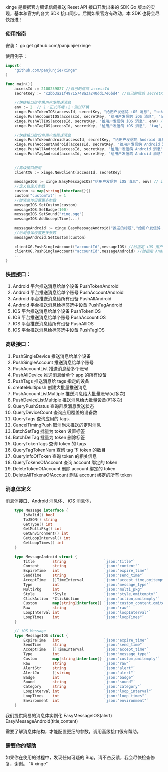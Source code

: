 xinge 是根据官方腾讯信鸽推送 Reset API 接口开发出来的 SDK Go 版本的实现，基本和官方的各大 SDK 接口同步。后期如果官方有改动，本 SDK 也将会尽快跟进！

### 使用指南

安装：
go get github.com/panjunjie/xinge

使用例子：
```go
import(
	"github.com/panjunjie/xinge"
)

func main(){
    accessId := 2100259827 //自己的信鸽 accessId
    secretKey := "c2bb3a21f49715748a3a240dd17e6bd4" //自己的信鸽 secretKey
    
    //快捷接口给苹果用户发推送消息
    env := 2  // 1：正式环境；2：测试环境
    xinge.PushTokenIOS(accessId, secretKey, "给用户发信鸽 iOS 消息", "token", env) //给指定 Token 用户发消息
    xinge.PushAccountIOS(accessId, secretKey, "给用户发信鸽 iOS 消息", "accountId", env) //给指定用户账号发消息
    xinge.PushAllIOS(accessId, secretKey, "给用户发信鸽 iOS 消息", env) //给全部用户发消息
    xinge.PushTagIOS(accessId, secretKey, "给用户发信鸽 iOS 消息", "tag", env) //给指定 Tag 用户发消息
    
    //快捷接口给安卓用户发推送消息
    xinge.PushTokenAndroid(accessId, secretKey, "给用户发信鸽 Android 消息", "token") //给指定 Token 用户发消息
    xinge.PushAccountAndroid(accessId, secretKey, "给用户发信鸽 Android 消息", "accountId") //给指定用户账号发消息
    xinge.PushAllAndroid(accessId, secretKey, "给用户发信鸽 Android 消息") //给全部用户发消息
    xinge.PushTagAndroid(accessId, secretKey, "给用户发信鸽 Android 消息", "tag") //给指定 Tag 用户发消息
    
    
    //高级接口使用
    clientXG := xinge.NewClient(accessId, secretKey)
    
    messageIOS := xinge.EasyMessageIOS("给用户发信鸽 iOS 消息", env) // iOS 简单消息体实例化
    //定义自定义参数
    custom := map[string]interface{}{}
    custom["customTxt"] = 1
    //给消息体设置更多参数
    messageIOS.SetCustom(custom)
    messageIOS.SetBadge(100)
    messageIOS.SetSound("ring.ogg")
    messageIOS.AddAcceptTime(...)
    
    messageAndroid := xinge.EasyMessageAndroid("推送的标题","给用户发信鸽 Android 消息") // Android 简单消息体实例化
    //给消息体设置更多参数
    messageAndroid.SetCustom(custom)
    
    clientXG.PushSingleAccount("accountId",messageIOS) //给指定 iOS 用户账号发消息
    clientXG.PushSingleAccount("accountId",messageAndroid) //给指定 Android 用户账号发消息
    ...
}
```

### 快捷接口：
1. Android 平台推送消息给单个设备 PushTokenAndroid
2. Android 平台推送消息给单个账号 PushAccountAndroid
3. Android 平台推送消息给所有设备 PushAllAndroid
4. Android 平台推送消息给标签选中设备 PushTagAndroid
5. IOS 平台推送消息给单个设备 PushTokenIOS
6. IOS 平台推送消息给单个账号 PushAccountIOS
7. IOS 平台推送消息给所有设备 PushAllIOS
8. IOS 平台推送消息给标签选中设备 PushTagIOS

### 高级接口：
1. PushSingleDevice 推送消息给单个设备
2. PushSingleAccount 推送消息给单个账号
3. PushAccountList 推送消息给多个账号
4. PushAllDevice 推送消息给单个 app 的所有设备
5. PushTags 推送消息给 tags 指定的设备
6. createMultipush 创建大批量推送消息
7. PushAccountListMultiple 推送消息给大批量账号(可多次) 
8. PushDeviceListMultiple 推送消息给大批量设备(可多次)
9. QueryPushStatus 查询群发消息发送状态
10. QueryDeviceCount 查询应用覆盖的设备数
11. QueryTags 查询应用的 tags.
12. CancelTimingPush 取消尚未推送的定时消息
13. BatchSetTag 批量为 token 设置标签
14. BatchDelTag 批量为 token 删除标签 
15. QueryTokenTags 查询 token 的 tags 
16. QueryTagTokenNum 查询 tag 下 token 的数目
17. QueryInfoOfToken 查询 token 的相关信息
18. QueryTokensOfAccount 查询 account 绑定的 token
19. DeleteTokenOfAccount 删除 account 绑定的 token
20. DeleteAllTokensOfAccount 删除 account 绑定的所有 token

### 消息体定义

消息体接口、Android 消息体、 iOS 消息体，
```go
    type Message interface {
        IsValid() bool
        ToJSON() string
        GetType() int
        GetMultiPkg() int
        GetEnvironment() int
        GetLoopInterval() int
        GetLoopTimes() int
	}    
    
    type MessageAndroid struct {
        Title        string                 `json:"title"`
        Content      string                 `json:"content"`
        ExpireTime   int                    `json:"expire_time"`
        SendTime     string                 `json:"send_time"`
        AcceptTime   []TimeInterval         `json:"accept_time,omitempty"`
        Type         int                    `json:"message_type"`
        MultiPkg     int                    `json:"multi_pkg"`
        Style        *Style                 `json:"style,omitempty"`
        ClickAction  *ClickAction           `json:"action,omitempty"`
        Custom       map[string]interface{} `json:"custom_content,omitempty"`
        Raw          string                 `json:"raw"`
        LoopInterval int                    `json:"loopInterval"`
        LoopTimes    int                    `json:"loopTimes"`
    }

    // iOS Message
    type MessageIOS struct {
        ExpireTime   int                    `json:"expire_time"`
        SendTime     string                 `json:"send_time"`
        AcceptTime   []TimeInterval         `json:"accept_time"`
        Type         int                    `json:"message_type"`
        Custom       map[string]interface{} `json:"custom,omitempty"`
        Raw          string                 `json:"raw"`
        AlertStr     string                 `json:"alert"`
        AlertJo      []string               `json:"alert"`
        Badge        int                    `json:"badge"`
        Sound        string                 `json:"sound"`
        Category     string                 `json:"category"`
        LoopInterval int                    `json:"loop_interval"`
        LoopTimes    int                    `json:"loop_times"`
        Environment  int                    `json:"environment"`
    }
```

我们提供简易的消息体实例化
EasyMessageIOS(alert)
EasyMessageAndroid(title,content)

需要了解消息体结构，才能配置更细的参数，调用高级接口很有帮助。


### 需要你的帮助
如果你在使用的过程中，发现任何可疑的 Bug，请不吝反馈，我会尽快检查修复，谢谢。
"# xinge" 
